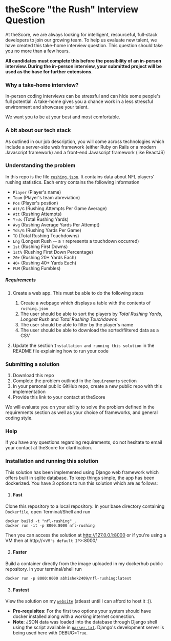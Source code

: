 # theScore "the Rush" Interview Question
At theScore, we are always looking for intelligent, resourceful, full-stack developers to join our growing team. To help us evaluate new talent, we have created this take-home interview question. This question should take you no more than a few hours.

**All candidates must complete this before the possibility of an in-person interview. During the in-person interview, your submitted project will be used as the base for further extensions.**

### Why a take-home interview?
In-person coding interviews can be stressful and can hide some people's full potential. A take-home gives you a chance work in a less stressful environment and showcase your talent.

We want you to be at your best and most comfortable.

### A bit about our tech stack
As outlined in our job description, you will come across technologies which include a server-side web framework (either Ruby on Rails or a modern Javascript framework) and a front-end Javascript framework (like ReactJS)

### Understanding the problem
In this repo is the file [`rushing.json`](/rushing.json). It contains data about NFL players' rushing statistics. Each entry contains the following information
* `Player` (Player's name)
* `Team` (Player's team abreviation)
* `Pos` (Player's postion)
* `Att/G` (Rushing Attempts Per Game Average)
* `Att` (Rushing Attempts)
* `Yrds` (Total Rushing Yards)
* `Avg` (Rushing Average Yards Per Attempt)
* `Yds/G` (Rushing Yards Per Game)
* `TD` (Total Rushing Touchdowns)
* `Lng` (Longest Rush -- a `T` represents a touchdown occurred)
* `1st` (Rushing First Downs)
* `1st%` (Rushing First Down Percentage)
* `20+` (Rushing 20+ Yards Each)
* `40+` (Rushing 40+ Yards Each)
* `FUM` (Rushing Fumbles)

##### Requirements
1. Create a web app. This must be able to do the following steps
    1. Create a webpage which displays a table with the contents of `rushing.json`
    2. The user should be able to sort the players by _Total Rushing Yards_, _Longest Rush_ and _Total Rushing Touchdowns_
    3. The user should be able to filter by the player's name
    4. The user should be able to download the sorted/filtered data as a CSV

2. Update the section `Installation and running this solution` in the README file explaining how to run your code

### Submitting a solution
1. Download this repo
2. Complete the problem outlined in the `Requirements` section
3. In your personal public GitHub repo, create a new public repo with this implementation
4. Provide this link to your contact at theScore

We will evaluate you on your ability to solve the problem defined in the requirements section as well as your choice of frameworks, and general coding style.

### Help
If you have any questions regarding requirements, do not hesitate to email your contact at theScore for clarification.

### Installation and running this solution
This solution has been implemented using Django web framework which offers built in sqlite database.
To keep things simple, the app has been dockerized.
You have 3 options to run this solution which are as follows:
1. #### __Fast__
Clone this repository to a local repository.
In your base directory containing `Dockerfile`, open Terminal/Shell and run 
```
docker build -t "nfl-rushing" .
docker run -it -p 8000:8000 nfl-rushing
```
Then you can access the solution at http://127.0.0.1:8000 or if you're using a VM then at http://<`VM's default IP`>:8000/

2. #### __Faster__
Build a container directly from the image uploaded in my dockerhub public repository.
In your terminal/shell run

`docker run -p 8000:8000 abhishek2409/nfl-rushing:latest`

3. #### __Fastest__
View the solution on my [`website`](http://159.89.32.177/) (atleast until I can afford to host it :)).

* __Pre-requisites__:
For the first two options your system should have docker installed along with a working internet connection.
* __Note__:
JSON data was loaded into the database through Django shell using the script available in [`parser.txt`](/parser.txt).
Django's development server is being used here with DEBUG=`True`.

